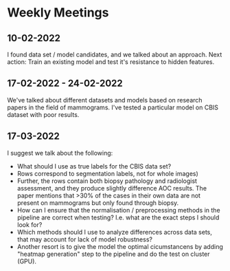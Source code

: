 # Weekly Meetings

## 10-02-2022

I found data set / model candidates, and we talked about an approach. Next action: Train an existing model and test it's resistance to hidden features.

## 17-02-2022 - 24-02-2022

We've talked about different datasets and models based on research papers in the field of mammograms. I've tested a particular model on CBIS dataset with poor results.

## 17-03-2022

I suggest we talk about the following:

- What should I use as true labels for the CBIS data set?
 - Rows correspond to segmentation labels, not for whole images)
 - Further, the rows contain both biopsy pathology and radiologist assessment, and they produce slightly difference AOC results. The paper mentions that >30% of the cases in their own data are not present on mammograms but only found through biopsy.
- How can I ensure that the normalisation / preprocessing methods in the pipeline are correct when testing? I.e. what are the exact steps I should look for?
- Which methods should I use to analyze differences across data sets, that may account for lack of model robustness?
- Another resort is to give the model the optimal cicumstancens by adding "heatmap generation" step to the pipeline and do the test on cluster (GPU).
